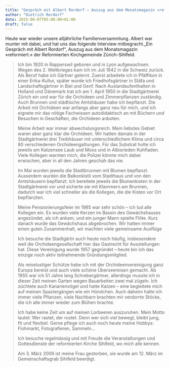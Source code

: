 ```yaml
---
title: "Gespräch mit Albert Rordorf – Auszug aus dem Monatsmagazin «reformiert.»"
author: "Dietrich Rordorf"
date: 2015-06-07T05:00:00+01:00
draft: false
---
```

Heute war wieder unsere alljährliche Familienversammlung. Albert war munter mit dabei, und hat uns das folgende Interview
mitbegracht.„Ein Gespräch mit Albert Rordorf“, Auszug aus dem Monatsmagazin «reformiert.» der Reformierten Kirchgemeinde
Zürich-Sihlfeld.

<!--more-->

> Ich bin 1920 in Rapperswil geboren und in Lyon aufgewachsen. Wegen des 2. Weltkrieges kam ich im Juli 1942 in die
> Schweiz zurück. Als Beruf habe ich Gärtner gelernt. Zuerst arbeitete ich in Pfäffikon in einer Erika-Kultur, später
> wurde ich Friedhofsgärtner in Stäfa und Landschaftsgärtner in Biel und Genf. Nach Auslandaufenthalten in Holland
> und Dänemark trat ich am 1. April 1950 in die Stadtgärtnerei Zürich ein und war für die Orchideen und Zimmerpflanzen
> zuständig. Auch Brunnen und städtische Amtshäuser habe ich bepflanzt. Die Arbeit mit Orchideen war anfangs aber ganz
> neu für mich, und ich eignete mir das nötige Fachwissen autodidaktisch an mit Büchern und Besuchen in Geschäften,
> die Orchideen anboten.
>
> Meine Arbeit war immer abwechslungsreich. Mein liebstes Gebiet waren aber ganz klar die Orchideen. Wir hatten damals
> in der Stadtgärtnerei drei Treibhäuser mit unterschiedlichem Klima und circa 80 verschiedenen Orchideengattungen. Für
> das Substrat holte ich jeweils am Katzensee Laub und Moos und in Albisrieden Kuhfladen. Viele Kollegen warnten mich,
> die Polizei könnte mich dabei erwischen, aber in all den Jahren geschah das nie.
>
> Im Mai wurden jeweils die Stadtbrunnen mit Blumen bepflanzt. Ausserdem wurden die Balkonkistli vom Stadthaus und
> von den Amtshäusern bepflanzt. Ich bereitete jeweils die Blumenkisten in der Stadtgärtnerei vor und sicherte sie
> mit Klammern am Brunnen, dadurch war ich viel schneller als die Kollegen, die die Kisten vor Ort bepflanzten.
>
> Meine Pensionierungsfeier im 1985 war sehr schön – ich lud alle Kollegen ein. Es wurden viele Kerzen im Bassin des
> Gewächshauses angezündet, als ich ankam, und ein junger Mann spielte Flöte. Kurz danach wurde das Gewächshaus
> abgebrochen. Wir hatten immer einen guten Zusammenhalt, wir machten viele gemeinsame Ausflüge
>
> Ich besuche die Stadtgärtn auch heute noch häufig, insbesondere weil die Orchideengesellschaft hier das Gastrecht
> für Ausstellungen hat. Diese Vereinigung wurde 1957 gegründet – heute bin ich das einzige noch aktiv teilnehmende
> Gründungsmitglied.
>
> Als reiselustiger Schütze habe ich mit der Orchideenvereinigung ganz Europa bereist und auch viele schöne Überseereisen
> gemacht. Ab 1955 war ich 51 Jahre lang Schrebergärtner, allerdings musste ich in dieser Zeit meinen Garten wegen
> Bauarbeiten zwei mal zügeln. Ich züchtete auch Kanarienvögel und hatte Katzen – eine begleitete mich auf meinen
> Spaziergängen wie ein Hündchen. Auch daheim hatte ich immer viele Pflanzen, viele Nachbarn brachten mir verdorrte
> Stöcke, die ich alle immer wieder zum Blühen brachte.
>
> Ich habe keine Zeit um auf meinen Lorbeeren auszuruhen. Mein Motto lautet: Wer rastet, der rostet. Denn wer sich
> viel bewegt, bleibt jung, fit und flexibel. Gerne pflege ich auch noch heute
> meine Hobbys: Flohmarkt, Fotografieren, Sammeln…
>
> Ich besuche regelmässig und mit Freude die Veranstaltungen und Gottesdienste der reformierten Kirche Sihlfeld, wo
> mich alle kennen.
>
> Am 3. März 2009 ist meine Frau gestorben, sie wurde am 12. März im Gemeinschaftsgrab Sihlfeld beerdigt.